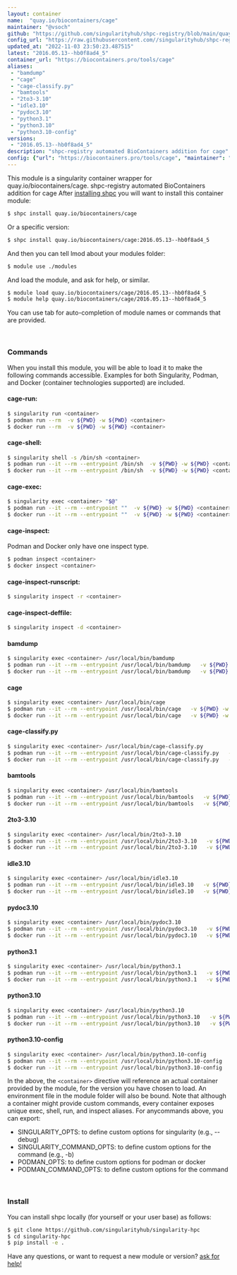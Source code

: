 ```yaml
---
layout: container
name:  "quay.io/biocontainers/cage"
maintainer: "@vsoch"
github: "https://github.com/singularityhub/shpc-registry/blob/main/quay.io/biocontainers/cage/container.yaml"
config_url: "https://raw.githubusercontent.com//singularityhub/shpc-registry/main/quay.io/biocontainers/cage/container.yaml"
updated_at: "2022-11-03 23:50:23.487515"
latest: "2016.05.13--hb0f8ad4_5"
container_url: "https://biocontainers.pro/tools/cage"
aliases:
 - "bamdump"
 - "cage"
 - "cage-classify.py"
 - "bamtools"
 - "2to3-3.10"
 - "idle3.10"
 - "pydoc3.10"
 - "python3.1"
 - "python3.10"
 - "python3.10-config"
versions:
 - "2016.05.13--hb0f8ad4_5"
description: "shpc-registry automated BioContainers addition for cage"
config: {"url": "https://biocontainers.pro/tools/cage", "maintainer": "@vsoch", "description": "shpc-registry automated BioContainers addition for cage", "latest": {"2016.05.13--hb0f8ad4_5": "sha256:f4d272f3c563c4ad5f0598f75002f442f4471267e1c25f42ed679ee3ef6249b2"}, "tags": {"2016.05.13--hb0f8ad4_5": "sha256:f4d272f3c563c4ad5f0598f75002f442f4471267e1c25f42ed679ee3ef6249b2"}, "docker": "quay.io/biocontainers/cage", "aliases": {"bamdump": "/usr/local/bin/bamdump", "cage": "/usr/local/bin/cage", "cage-classify.py": "/usr/local/bin/cage-classify.py", "bamtools": "/usr/local/bin/bamtools", "2to3-3.10": "/usr/local/bin/2to3-3.10", "idle3.10": "/usr/local/bin/idle3.10", "pydoc3.10": "/usr/local/bin/pydoc3.10", "python3.1": "/usr/local/bin/python3.1", "python3.10": "/usr/local/bin/python3.10", "python3.10-config": "/usr/local/bin/python3.10-config"}}
---
```


This module is a singularity container wrapper for quay.io/biocontainers/cage.
shpc-registry automated BioContainers addition for cage
After [installing shpc](#install) you will want to install this container module:


```bash
$ shpc install quay.io/biocontainers/cage
```

Or a specific version:

```bash
$ shpc install quay.io/biocontainers/cage:2016.05.13--hb0f8ad4_5
```

And then you can tell lmod about your modules folder:

```bash
$ module use ./modules
```

And load the module, and ask for help, or similar.

```bash
$ module load quay.io/biocontainers/cage/2016.05.13--hb0f8ad4_5
$ module help quay.io/biocontainers/cage/2016.05.13--hb0f8ad4_5
```

You can use tab for auto-completion of module names or commands that are provided.

<br>

### Commands

When you install this module, you will be able to load it to make the following commands accessible.
Examples for both Singularity, Podman, and Docker (container technologies supported) are included.

#### cage-run:

```bash
$ singularity run <container>
$ podman run --rm  -v ${PWD} -w ${PWD} <container>
$ docker run --rm  -v ${PWD} -w ${PWD} <container>
```

#### cage-shell:

```bash
$ singularity shell -s /bin/sh <container>
$ podman run --it --rm --entrypoint /bin/sh  -v ${PWD} -w ${PWD} <container>
$ docker run --it --rm --entrypoint /bin/sh  -v ${PWD} -w ${PWD} <container>
```

#### cage-exec:

```bash
$ singularity exec <container> "$@"
$ podman run --it --rm --entrypoint ""  -v ${PWD} -w ${PWD} <container> "$@"
$ docker run --it --rm --entrypoint ""  -v ${PWD} -w ${PWD} <container> "$@"
```

#### cage-inspect:

Podman and Docker only have one inspect type.

```bash
$ podman inspect <container>
$ docker inspect <container>
```

#### cage-inspect-runscript:

```bash
$ singularity inspect -r <container>
```

#### cage-inspect-deffile:

```bash
$ singularity inspect -d <container>
```


#### bamdump

```bash
$ singularity exec <container> /usr/local/bin/bamdump
$ podman run --it --rm --entrypoint /usr/local/bin/bamdump   -v ${PWD} -w ${PWD} <container> -c " $@"
$ docker run --it --rm --entrypoint /usr/local/bin/bamdump   -v ${PWD} -w ${PWD} <container> -c " $@"
```


#### cage

```bash
$ singularity exec <container> /usr/local/bin/cage
$ podman run --it --rm --entrypoint /usr/local/bin/cage   -v ${PWD} -w ${PWD} <container> -c " $@"
$ docker run --it --rm --entrypoint /usr/local/bin/cage   -v ${PWD} -w ${PWD} <container> -c " $@"
```


#### cage-classify.py

```bash
$ singularity exec <container> /usr/local/bin/cage-classify.py
$ podman run --it --rm --entrypoint /usr/local/bin/cage-classify.py   -v ${PWD} -w ${PWD} <container> -c " $@"
$ docker run --it --rm --entrypoint /usr/local/bin/cage-classify.py   -v ${PWD} -w ${PWD} <container> -c " $@"
```


#### bamtools

```bash
$ singularity exec <container> /usr/local/bin/bamtools
$ podman run --it --rm --entrypoint /usr/local/bin/bamtools   -v ${PWD} -w ${PWD} <container> -c " $@"
$ docker run --it --rm --entrypoint /usr/local/bin/bamtools   -v ${PWD} -w ${PWD} <container> -c " $@"
```


#### 2to3-3.10

```bash
$ singularity exec <container> /usr/local/bin/2to3-3.10
$ podman run --it --rm --entrypoint /usr/local/bin/2to3-3.10   -v ${PWD} -w ${PWD} <container> -c " $@"
$ docker run --it --rm --entrypoint /usr/local/bin/2to3-3.10   -v ${PWD} -w ${PWD} <container> -c " $@"
```


#### idle3.10

```bash
$ singularity exec <container> /usr/local/bin/idle3.10
$ podman run --it --rm --entrypoint /usr/local/bin/idle3.10   -v ${PWD} -w ${PWD} <container> -c " $@"
$ docker run --it --rm --entrypoint /usr/local/bin/idle3.10   -v ${PWD} -w ${PWD} <container> -c " $@"
```


#### pydoc3.10

```bash
$ singularity exec <container> /usr/local/bin/pydoc3.10
$ podman run --it --rm --entrypoint /usr/local/bin/pydoc3.10   -v ${PWD} -w ${PWD} <container> -c " $@"
$ docker run --it --rm --entrypoint /usr/local/bin/pydoc3.10   -v ${PWD} -w ${PWD} <container> -c " $@"
```


#### python3.1

```bash
$ singularity exec <container> /usr/local/bin/python3.1
$ podman run --it --rm --entrypoint /usr/local/bin/python3.1   -v ${PWD} -w ${PWD} <container> -c " $@"
$ docker run --it --rm --entrypoint /usr/local/bin/python3.1   -v ${PWD} -w ${PWD} <container> -c " $@"
```


#### python3.10

```bash
$ singularity exec <container> /usr/local/bin/python3.10
$ podman run --it --rm --entrypoint /usr/local/bin/python3.10   -v ${PWD} -w ${PWD} <container> -c " $@"
$ docker run --it --rm --entrypoint /usr/local/bin/python3.10   -v ${PWD} -w ${PWD} <container> -c " $@"
```


#### python3.10-config

```bash
$ singularity exec <container> /usr/local/bin/python3.10-config
$ podman run --it --rm --entrypoint /usr/local/bin/python3.10-config   -v ${PWD} -w ${PWD} <container> -c " $@"
$ docker run --it --rm --entrypoint /usr/local/bin/python3.10-config   -v ${PWD} -w ${PWD} <container> -c " $@"
```



In the above, the `<container>` directive will reference an actual container provided
by the module, for the version you have chosen to load. An environment file in the
module folder will also be bound. Note that although a container
might provide custom commands, every container exposes unique exec, shell, run, and
inspect aliases. For anycommands above, you can export:

 - SINGULARITY_OPTS: to define custom options for singularity (e.g., --debug)
 - SINGULARITY_COMMAND_OPTS: to define custom options for the command (e.g., -b)
 - PODMAN_OPTS: to define custom options for podman or docker
 - PODMAN_COMMAND_OPTS: to define custom options for the command

<br>

### Install

You can install shpc locally (for yourself or your user base) as follows:

```bash
$ git clone https://github.com/singularityhub/singularity-hpc
$ cd singularity-hpc
$ pip install -e .
```

Have any questions, or want to request a new module or version? [ask for help!](https://github.com/singularityhub/singularity-hpc/issues)